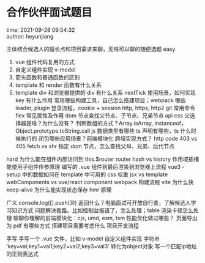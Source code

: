 # 合作伙伴面试题目

time: 2021-09-28 09:54:32  
author: heyunjiang

主体结合候选人的擅长点和项目需求来聊，无啥可以聊的随便选题
easy
1. vue 组件代码复用的方式
2. 自定义组件实现 v-model
3. 箭头函数和普通函数的区别
4. template 和 render 函数有什么关系
5. template div 和浏览器提供的 div 有什么关系
nextTick 使用场景，如何实现
key 有什么作用
常用哪些构建工具，自己怎么搭建项目；webpack 哪些 loader, plugin
登录流程，cookie + session
http, https, http2
git 常用命令
flex 常见属性及作用
dom 节点查找父节点、子节点、兄弟节点 api
css 父选择器是啥？为什么没有？
判断数组的方式？Array.isArray, instanceof，Object.prototype.toString.call
js 数据类型有哪些
ts 声明有哪些，ts 什么时候执行的
闭包哪些应用场景？前端模块化
跨域实现方式？
http code 403 vs 405
fetch vs xhr
指定 dom 节点，怎么查找父母、兄弟、后代节点

hard
为什么能在组件内部访问到 this.$router
router hash vs history
作用域插槽能使用子组件传参原理
编写的 .vue 组件到最后渲染到浏览器上流程
vue3 - setup 中的数据如何在 template 中可用的
css 权重
jsx vs template
webComponents vs vue/react component
webpack 构建流程
vite 为什么快
keep-alive 为什么能实现状态保存
hmr 原理


广义
console.log([].push(3)) 返回什么？电脑面试可开放自行查，了解候选人学习知识方式
问题解决套路。比如控制台报错了，怎么处理；table 渲染卡顿怎么处理
聊聊你理解的前端模块化：cjs, umd, esm, tsm
性能优化做过哪些？
页面导出为 pdf 有哪些方式
搭建项目需要考虑什么
项目开发流程

手写
手写一个 .vue 文件，比如 v-model 自定义组件实现
字符串 ‘key=val;key1=val1;key2=val2;key3=val3’ 转化为object对象
写一个匹配ip地址的正则表达式
